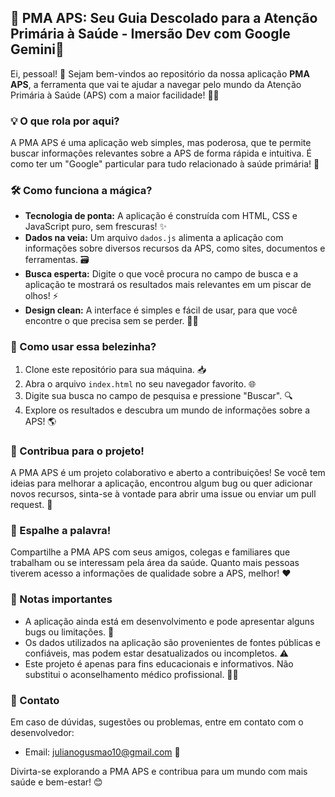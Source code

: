 ## 🔎 PMA APS: Seu Guia Descolado para a Atenção Primária à Saúde - Imersão Dev com Google Gemini🚀

Ei, pessoal! 👋 Sejam bem-vindos ao repositório da nossa aplicação **PMA APS**, a ferramenta que vai te ajudar a navegar pelo mundo da Atenção Primária à Saúde (APS) com a maior facilidade! 🧑‍⚕️

### 💡 O que rola por aqui?

A PMA APS é uma aplicação web simples, mas poderosa, que te permite buscar informações relevantes sobre a APS de forma rápida e intuitiva. É como ter um "Google" particular para tudo relacionado à saúde primária! 🧠

### 🛠️ Como funciona a mágica?

* **Tecnologia de ponta:** A aplicação é construída com HTML, CSS e JavaScript puro, sem frescuras! ✨
* **Dados na veia:** Um arquivo `dados.js` alimenta a aplicação com informações sobre diversos recursos da APS, como sites, documentos e ferramentas. 🗃️
* **Busca esperta:** Digite o que você procura no campo de busca e a aplicação te mostrará os resultados mais relevantes em um piscar de olhos! ⚡
* **Design clean:** A interface é simples e fácil de usar, para que você encontre o que precisa sem se perder. 🧘‍♀️

### 🚀 Como usar essa belezinha?

1. Clone este repositório para sua máquina. 📥
2. Abra o arquivo `index.html` no seu navegador favorito. 🌐
3. Digite sua busca no campo de pesquisa e pressione "Buscar". 🔍
4. Explore os resultados e descubra um mundo de informações sobre a APS! 🌎

### 🤝 Contribua para o projeto!

A PMA APS é um projeto colaborativo e aberto a contribuições! Se você tem ideias para melhorar a aplicação, encontrou algum bug ou quer adicionar novos recursos, sinta-se à vontade para abrir uma issue ou enviar um pull request. 💪

### 📢 Espalhe a palavra!

Compartilhe a PMA APS com seus amigos, colegas e familiares que trabalham ou se interessam pela área da saúde. Quanto mais pessoas tiverem acesso a informações de qualidade sobre a APS, melhor! ❤️

### 📝 Notas importantes

* A aplicação ainda está em desenvolvimento e pode apresentar alguns bugs ou limitações. 🚧
* Os dados utilizados na aplicação são provenientes de fontes públicas e confiáveis, mas podem estar desatualizados ou incompletos. ⚠️
* Este projeto é apenas para fins educacionais e informativos. Não substitui o aconselhamento médico profissional. 👨‍⚕️

### 📧 Contato

Em caso de dúvidas, sugestões ou problemas, entre em contato com o desenvolvedor:

* Email: julianogusmao10@gmail.com 📧

Divirta-se explorando a PMA APS e contribua para um mundo com mais saúde e bem-estar! 😊
